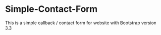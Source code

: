 # Simple-Contact-Form
This is a simple callback / contact form for website with Bootstrap version 3.3
